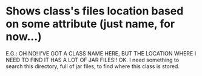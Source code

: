 Shows class's files location based on some attribute (just name, for now...)
========
E.G.: OH NO! I'VE GOT A CLASS NAME HERE, BUT THE LOCATION WHERE I NEED TO FIND IT HAS A LOT OF JAR FILES!! OK. I need something to search this directory, full of jar files, to find where this class is stored.
